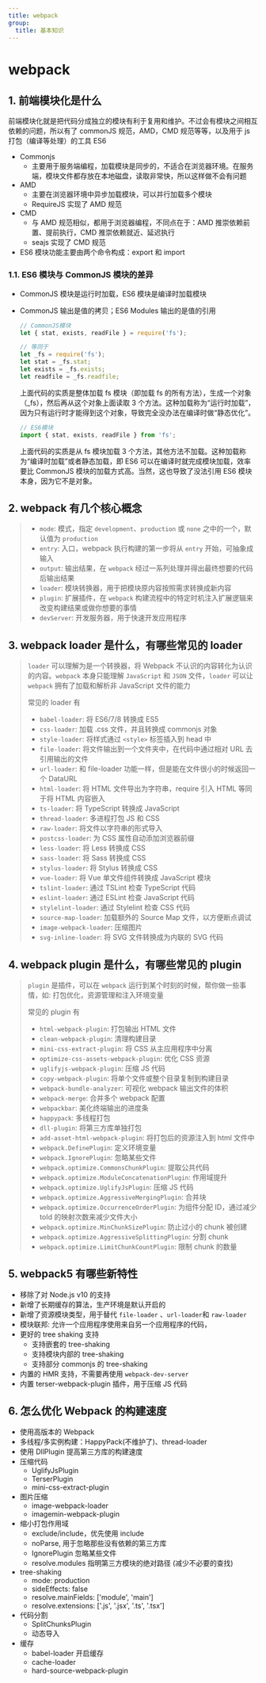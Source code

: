 ```yaml
---
title: webpack
group:
  title: 基本知识
---
```


# webpack

## 1. 前端模块化是什么

前端模块化就是把代码分成独立的模块有利于复用和维护。不过会有模块之间相互依赖的问题，所以有了 commonJS 规范，AMD，CMD 规范等等，以及用于 js 打包（编译等处理）的工具 ES6

- Commonjs
  - 主要用于服务端编程，加载模块是同步的，不适合在浏览器环境。在服务端，模块文件都存放在本地磁盘，读取非常快，所以这样做不会有问题
- AMD
  - 主要在浏览器环境中异步加载模块，可以并行加载多个模块
  - RequireJS 实现了 AMD 规范
- CMD
  - 与 AMD 规范相似，都用于浏览器编程，不同点在于：AMD 推崇依赖前置、提前执行，CMD 推崇依赖就近、延迟执行
  - seajs 实现了 CMD 规范
- ES6 模块功能主要由两个命令构成：export 和 import

### 1.1. ES6 模块与 CommonJS 模块的差异

- CommonJS 模块是运行时加载，ES6 模块是编译时加载模块
- CommonJS 输出是值的拷贝；ES6 Modules 输出的是值的引用

  ```js
  // CommonJS模块
  let { stat, exists, readFile } = require('fs');

  // 等同于
  let _fs = require('fs');
  let stat = _fs.stat;
  let exists = _fs.exists;
  let readfile = _fs.readfile;
  ```

  上面代码的实质是整体加载 fs 模块（即加载 fs 的所有方法），生成一个对象（\_fs），然后再从这个对象上面读取 3 个方法。这种加载称为“运行时加载”，因为只有运行时才能得到这个对象，导致完全没办法在编译时做“静态优化”。

  ```js
  // ES6模块
  import { stat, exists, readFile } from 'fs';
  ```

  上面代码的实质是从 fs 模块加载 3 个方法，其他方法不加载。这种加载称为“编译时加载”或者静态加载，即 ES6 可以在编译时就完成模块加载，效率要比 CommonJS 模块的加载方式高。当然，这也导致了没法引用 ES6 模块本身，因为它不是对象。

## 2. webpack 有几个核心概念

> - `mode`: 模式，指定 `development`、`production` 或 `none` 之中的一个，默认值为 `production`
> - `entry`: 入口，webpack 执行构建的第一步将从 `entry` 开始，可抽象成输入
> - `output`: 输出结果，在 `webpack` 经过一系列处理并得出最终想要的代码后输出结果
> - `loader`: 模块转换器，用于把模块原内容按照需求转换成新内容
> - `plugin`: 扩展插件，在 `webpack` 构建流程中的特定时机注入扩展逻辑来改变构建结果或做你想要的事情
> - `devServer`: 开发服务器，用于快速开发应用程序

## 3. webpack loader 是什么，有哪些常见的 loader

> `loader` 可以理解为是一个转换器，将 Webpack 不认识的内容转化为认识的内容。`webpack` 本身只能理解 `JavaScript` 和 `JSON` 文件，`loader` 可以让 `webpack` 拥有了加载和解析非 JavaScript 文件的能力
>
> 常见的 loader 有
>
> - `babel-loader`: 将 ES6/7/8 转换成 ES5
> - `css-loader`: 加载 .css 文件，并且转换成 commonjs 对象
> - `style-loader`: 将样式通过 `<style>` 标签插入到 head 中
> - `file-loader`: 将文件输出到一个文件夹中，在代码中通过相对 URL 去引用输出的文件
> - `url-loader`: 和 file-loader 功能一样，但是能在文件很小的时候返回一个 DataURL
> - `html-loader`: 将 HTML 文件导出为字符串，require 引入 HTML 等同于将 HTML 内容嵌入
> - `ts-loader`: 将 TypeScript 转换成 JavaScript
> - `thread-loader`: 多进程打包 JS 和 CSS
> - `raw-loader`: 将文件以字符串的形式导入
> - `postcss-loader`: 为 CSS 属性自动添加浏览器前缀
> - `less-loader`: 将 Less 转换成 CSS
> - `sass-loader`: 将 Sass 转换成 CSS
> - `stylus-loader`: 将 Stylus 转换成 CSS
> - `vue-loader`: 将 Vue 单文件组件转换成 JavaScript 模块
> - `tslint-loader`: 通过 TSLint 检查 TypeScript 代码
> - `eslint-loader`: 通过 ESLint 检查 JavaScript 代码
> - `stylelint-loader`: 通过 Stylelint 检查 CSS 代码
> - `source-map-loader`: 加载额外的 Source Map 文件，以方便断点调试
> - `image-webpack-loader`: 压缩图片
> - `svg-inline-loader`: 将 SVG 文件转换成为内联的 SVG 代码

## 4. webpack plugin 是什么，有哪些常见的 plugin

> `plugin` 是插件，可以在 `webpack` 运行到某个时刻的时候，帮你做一些事情，如: 打包优化，资源管理和注入环境变量
>
> 常见的 plugin 有
>
> - `html-webpack-plugin`: 打包输出 HTML 文件
> - `clean-webpack-plugin`: 清理构建目录
> - `mini-css-extract-plugin`: 将 CSS 从主应用程序中分离
> - `optimize-css-assets-webpack-plugin`: 优化 CSS 资源
> - `uglifyjs-webpack-plugin`: 压缩 JS 代码
> - `copy-webpack-plugin`: 将单个文件或整个目录复制到构建目录
> - `webpack-bundle-analyzer`: 可视化 webpack 输出文件的体积
> - `webpack-merge`: 合并多个 webpack 配置
> - `webpackbar`: 美化终端输出的进度条
> - `happypack`: 多线程打包
> - `dll-plugin`: 将第三方库单独打包
> - `add-asset-html-webpack-plugin`: 将打包后的资源注入到 html 文件中
> - `webpack.DefinePlugin`: 定义环境变量
> - `webpack.IgnorePlugin`: 忽略某些文件
> - `webpack.optimize.CommonsChunkPlugin`: 提取公共代码
> - `webpack.optimize.ModuleConcatenationPlugin`: 作用域提升
> - `webpack.optimize.UglifyJsPlugin`: 压缩 JS 代码
> - `webpack.optimize.AggressiveMergingPlugin`: 合并块
> - `webpack.optimize.OccurrenceOrderPlugin`: 为组件分配 ID，通过减少 toId 的映射次数来减少文件大小
> - `webpack.optimize.MinChunkSizePlugin`: 防止过小的 chunk 被创建
> - `webpack.optimize.AggressiveSplittingPlugin`: 分割 chunk
> - `webpack.optimize.LimitChunkCountPlugin`: 限制 chunk 的数量

## 5. webpack5 有哪些新特性

- 移除了对 Node.js v10 的支持
- 新增了长期缓存的算法，生产环境是默认开启的
- 新增了资源模块类型，用于替代 `file-loader` 、`url-loader`和 `raw-loader`
- 模块联邦: 允许一个应用程序使用来自另一个应用程序的代码，
- 更好的 tree shaking 支持
  - 支持嵌套的 tree-shaking
  - 支持模块内部的 tree-shaking
  - 支持部分 commonjs 的 tree-shaking
- 内置的 HMR 支持，不需要再使用 `webpack-dev-server`
- 内置 terser-webpack-plugin 插件，用于压缩 JS 代码

## 6. 怎么优化 Webpack 的构建速度

- 使用高版本的 Webpack
- 多线程/多实例构建：HappyPack(不维护了)、thread-loader
- 使用 DllPlugin 提高第三方库的构建速度
- 压缩代码
  - UglifyJsPlugin
  - TerserPlugin
  - mini-css-extract-plugin
- 图片压缩
  - image-webpack-loader
  - imagemin-webpack-plugin
- 缩小打包作用域
  - exclude/include，优先使用 include
  - noParse, 用于忽略那些没有依赖的第三方库
  - IgnorePlugin 忽略某些文件
  - resolve.modules 指明第三方模块的绝对路径 (减少不必要的查找)
- tree-shaking
  - mode: production
  - sideEffects: false
  - resolve.mainFields: ['module', 'main']
  - resolve.extensions: ['.js', '.jsx', '.ts', '.tsx']
- 代码分割
  - SplitChunksPlugin
  - 动态导入
- 缓存
  - babel-loader 开启缓存
  - cache-loader
  - hard-source-webpack-plugin
